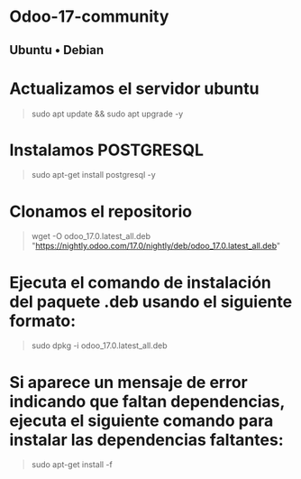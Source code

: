 # Odoo-17-community

## Ubuntu • Debian

# Actualizamos el servidor ubuntu
> sudo apt update && sudo apt upgrade -y

# Instalamos POSTGRESQL
> sudo apt-get install postgresql -y

# Clonamos el repositorio
> wget -O odoo_17.0.latest_all.deb "https://nightly.odoo.com/17.0/nightly/deb/odoo_17.0.latest_all.deb"


# Ejecuta el comando de instalación del paquete .deb usando el siguiente formato:
> sudo dpkg -i odoo_17.0.latest_all.deb

# Si aparece un mensaje de error indicando que faltan dependencias, ejecuta el siguiente comando para instalar las dependencias faltantes:
> sudo apt-get install -f
